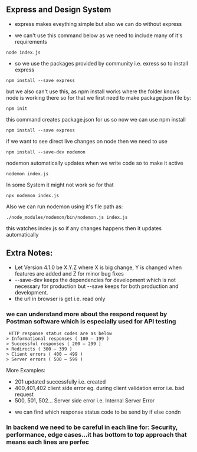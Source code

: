 ## Express and Design System

* express makes eveything simple but also we can do without express

* we can't use this command below as we need to include many of it's requirements 
```
node index.js
```

- so we use the packages provided by community i.e. exress so to install express
```
npm install --save express
```
but we also can't use this, as npm install works where the folder knows node is working there so for that we first need to make package.json file by:
```
npm init
```
this command creates package.json for us
so now we can use npm install
```
npm install --save express
```
if we want to see direct live changes on node then we need to use
```
npm install --save-dev nodemon
```
nodemon automatically updates when we write code so to make it active
```
nodemon index.js
```
In some System it might not work so for that
```
npx nodemon index.js
```
Also we can run nodemon using it's file path as:
```
./node_modules/nodemon/bin/nodemon.js index.js
```

this watches index.js so if any changes happens then it updates automatically 

## Extra Notes:
* Let Version 4.1.0 be X.Y.Z where X is big change, Y is changed when features are added and Z for minor bug fixes
* --save-dev keeps the dependencies for development which is not necessary for production but --save keeps for both production and development.
* the url in browser is get i.e. read only
### we can understand more about the respond request by Postman software which is especially used for API testing

<!-- * the codes are -->
	 HTTP response status codes are as below
	> Informational responses ( 100 – 199 )
	> Successful responses ( 200 – 299 )
	> Redirects ( 300 – 399 )
	> Client errors ( 400 – 499 )
	> Server errors ( 500 – 599 )
More Examples:
- 201 updated successfully i.e. created
-  400,401,402 client side error eg. during client validation error i.e. bad request
- 500, 501, 502... Server side error i.e. Internal Server Error
	
* we can find which response status code to be send by if else condn

### In backend we need to be careful in each line for: Security, performance, edge cases...it has bottom to top approach that means each lines are perfec

